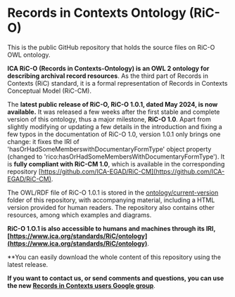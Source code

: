 
# Records in Contexts Ontology (RiC-O)


This is the public GitHub repository that holds the source files on RiC-O OWL ontology.

**ICA RiC-O (Records in Contexts-Ontology) is an OWL 2 ontology for describing archival record resources**. As the third part of Records in Contexts (RiC) standard, it is a formal representation of Records in Contexts Conceptual Model (RiC-CM).

The **latest public release of RiC-O, RiC-O 1.0.1, dated May 2024, is now available.** It was released a few weeks after the first stable and complete version of this ontology, thus a major milestone, **RiC-O 1.0**. Apart from slightly modifying or updating a few details in the introduction and fixing a few typos in the documentation of RiC-O 1.0, version 1.0.1 only brings one change: it fixes the IRI of 'hasOrHadSomeMemberswithDocumentaryFormType' object property (changed to 'rico:hasOrHadSomeMembersWithDocumentaryFormType'). It is **fully compliant with RiC-CM 1.0**, which is available in the corresponding repository [https://github.com/ICA-EGAD/RiC-CM](https://github.com/ICA-EGAD/RiC-CM).
               
The OWL/RDF file of RiC-O 1.0.1 is stored in the [ontology/current-version](./ontology/current-version) folder of this repository, with accompanying material, including a HTML version provided for human readers.
The repository also contains other resources, among which examples and diagrams.

**RiC-O 1.O.1 is also accessible to humans and machines through its IRI, [https://www.ica.org/standards/RiC/ontology](https://www.ica.org/standards/RiC/ontology)**.

**You can easily download the whole content of this repository using the latest release.


**If you want to contact us, or send comments and questions, you can use the new [Records in Contexts users Google group](https://groups.google.com/g/Records_in_Contexts_users)**.
 
